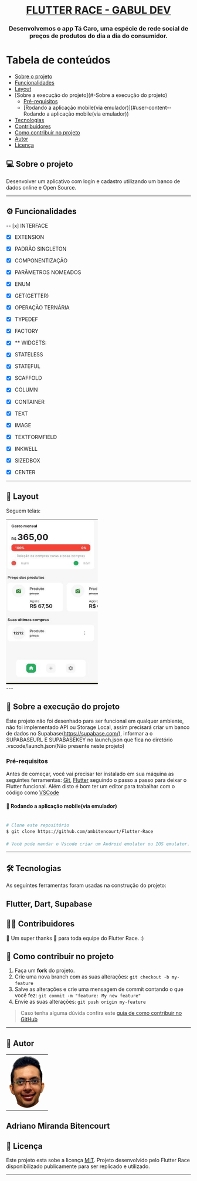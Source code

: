 <h1 align="center">
      <a href="#" alt="FLUTTER RACE - GABUL DEV"> FLUTTER RACE - GABUL DEV </a>
</h1>

<h3 align="center">
     Desenvolvemos o app Tá Caro, uma espécie de rede social de preços de produtos do dia a dia do consumidor. 
</h3>

Tabela de conteúdos
=================
<!--ts-->
   * [Sobre o projeto](#-sobre-o-projeto)
   * [Funcionalidades](#-Funcionalidades)
   * [Layout](#-layout)
   * [Sobre a execução do projeto](#-Sobre a execução do projeto)
     * [Pré-requisitos](#pré-requisitos)
     * [Rodando a aplicação mobile(via emulador)](#user-content--Rodando a aplicação mobile(via emulador))
   * [Tecnologias](#-tecnologias)
   * [Contribuidores](#-contribuidores)
   * [Como contribuir no projeto](#-como-contribuir-no-projeto)
   * [Autor](#-autor)
   * [Licença](#user-content--licença)
<!--te-->


## 💻 Sobre o projeto

Desenvolver um aplicativo com login e cadastro utilizando um banco de dados online e Open Source.

---

## ⚙️ Funcionalidades

-- [x] INTERFACE
- [x] EXTENSION
- [x] PADRÃO SINGLETON
- [x] COMPONENTIZAÇÃO
- [x] PARÂMETROS NOMEADOS
- [x] ENUM
- [x] GET(GETTER)
- [x] OPERAÇÃO TERNÁRIA
- [x] TYPEDEF
- [x] FACTORY

- [x] ** WIDGETS:
- [x] STATELESS
- [x] STATEFUL
- [x] SCAFFOLD
- [x] COLUMN
- [x] CONTAINER
- [x] TEXT
- [x] IMAGE
- [x] TEXTFORMFIELD
- [x] INKWELL
- [x] SIZEDBOX
- [x] CENTER

---

## 🎨 Layout

Seguem telas:

<div align="left">
<img src="https://github.com/ambitencourt/Flutter-Race/blob/main/assets/images/Home.JPG" width=250px height=450px />
</div>
---

## 🚀 Sobre a execução do projeto

Este projeto não foi desenhado para ser funcional em qualquer ambiente, não foi implementado API ou Storage Local, assim precisará criar um banco de dados no Supabase(https://supabase.com/), informar a o SUPABASEURL E SUPABASEKEY no launch.json que fica no diretório .vscode/launch.json(Não presente neste projeto)


### Pré-requisitos

Antes de começar, você vai precisar ter instalado em sua máquina as seguintes ferramentas:
[Git](https://git-scm.com), [Flutter](https://flutter.dev/) seguindo o passo a passo para deixar o Flutter funcional.
Além disto é bom ter um editor para trabalhar com o código como [VSCode](https://code.visualstudio.com/)


#### 🧭 Rodando a aplicação mobile(via emulador)

```bash

# Clone este repositório
$ git clone https://github.com/ambitencourt/Flutter-Race

# Você pode mandar o Vscode criar um Android emulator ou IOS emulator.


```
---

## 🛠 Tecnologias

As seguintes ferramentas foram usadas na construção do projeto:

Flutter, Dart, Supabase
---

## 👨‍💻 Contribuidores

💜 Um super thanks 👏 para toda equipe do Flutter Race. :)


## 💪 Como contribuir no projeto

1. Faça um **fork** do projeto.
2. Crie uma nova branch com as suas alterações: `git checkout -b my-feature`
3. Salve as alterações e crie uma mensagem de commit contando o que você fez: `git commit -m "feature: My new feature"`
4. Envie as suas alterações: `git push origin my-feature`
> Caso tenha alguma dúvida confira este [guia de como contribuir no GitHub](./CONTRIBUTING.md)

---

## 🦸 Autor

<table>
  <tr>
    <td align="center"><a href="https://github.com/ambitencourt"><img style="border-radius: 50%;" src="https://github.com/ambitencourt/Flutter-Race/blob/main/assets/images/Banner2.png" width="100px;"</td>   
  </tr>
  
</table>

Adriano Miranda Bitencourt
---

## 📝 Licença

Este projeto esta sobe a licença [MIT](./LICENSE).
Projeto desenvolvido pelo Flutter Race disponibilizado publicamente para ser replicado e utilizado.


---

